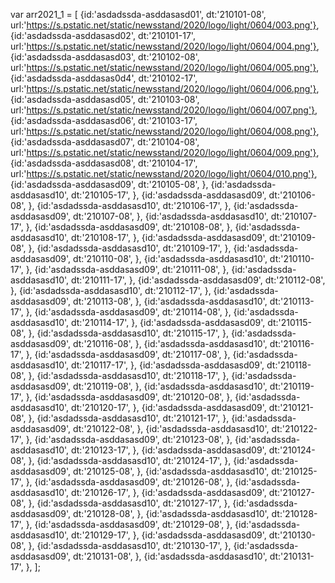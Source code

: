 var arr2021_1 = [
  {id:'asdadssda-asddasasd01', dt:'210101-08', url:'https://s.pstatic.net/static/newsstand/2020/logo/light/0604/003.png'},
  {id:'asdadssda-asddasasd02', dt:'210101-17', url:'https://s.pstatic.net/static/newsstand/2020/logo/light/0604/004.png'},
  {id:'asdadssda-asddasasd03', dt:'210102-08', url:'https://s.pstatic.net/static/newsstand/2020/logo/light/0604/005.png'},
  {id:'asdadssda-asddasas0d4', dt:'210102-17', url:'https://s.pstatic.net/static/newsstand/2020/logo/light/0604/006.png'},
  {id:'asdadssda-asddasasd05', dt:'210103-08', url:'https://s.pstatic.net/static/newsstand/2020/logo/light/0604/007.png'},
  {id:'asdadssda-asddasasd06', dt:'210103-17', url:'https://s.pstatic.net/static/newsstand/2020/logo/light/0604/008.png'},
  {id:'asdadssda-asddasasd07', dt:'210104-08', url:'https://s.pstatic.net/static/newsstand/2020/logo/light/0604/009.png'},
  {id:'asdadssda-asddasasd08', dt:'210104-17', url:'https://s.pstatic.net/static/newsstand/2020/logo/light/0604/010.png'},
  {id:'asdadssda-asddasasd09', dt:'210105-08', },
  {id:'asdadssda-asddasasd10', dt:'210105-17', },
  {id:'asdadssda-asddasasd09', dt:'210106-08', },
  {id:'asdadssda-asddasasd10', dt:'210106-17', },
  {id:'asdadssda-asddasasd09', dt:'210107-08', },
  {id:'asdadssda-asddasasd10', dt:'210107-17', },
  {id:'asdadssda-asddasasd09', dt:'210108-08', },
  {id:'asdadssda-asddasasd10', dt:'210108-17', },
  {id:'asdadssda-asddasasd09', dt:'210109-08', },
  {id:'asdadssda-asddasasd10', dt:'210109-17', },
  {id:'asdadssda-asddasasd09', dt:'210110-08', },
  {id:'asdadssda-asddasasd10', dt:'210110-17', },
  {id:'asdadssda-asddasasd09', dt:'210111-08', },
  {id:'asdadssda-asddasasd10', dt:'210111-17', },
  {id:'asdadssda-asddasasd09', dt:'210112-08', },
  {id:'asdadssda-asddasasd10', dt:'210112-17', },
  {id:'asdadssda-asddasasd09', dt:'210113-08', },
  {id:'asdadssda-asddasasd10', dt:'210113-17', },
  {id:'asdadssda-asddasasd09', dt:'210114-08', },
  {id:'asdadssda-asddasasd10', dt:'210114-17', },
  {id:'asdadssda-asddasasd09', dt:'210115-08', },
  {id:'asdadssda-asddasasd10', dt:'210115-17', },
  {id:'asdadssda-asddasasd09', dt:'210116-08', },
  {id:'asdadssda-asddasasd10', dt:'210116-17', },
  {id:'asdadssda-asddasasd09', dt:'210117-08', },
  {id:'asdadssda-asddasasd10', dt:'210117-17', },
  {id:'asdadssda-asddasasd09', dt:'210118-08', },
  {id:'asdadssda-asddasasd10', dt:'210118-17', },
  {id:'asdadssda-asddasasd09', dt:'210119-08', },
  {id:'asdadssda-asddasasd10', dt:'210119-17', },
  {id:'asdadssda-asddasasd09', dt:'210120-08', },
  {id:'asdadssda-asddasasd10', dt:'210120-17', },
  {id:'asdadssda-asddasasd09', dt:'210121-08', },
  {id:'asdadssda-asddasasd10', dt:'210121-17', },
  {id:'asdadssda-asddasasd09', dt:'210122-08', },
  {id:'asdadssda-asddasasd10', dt:'210122-17', },
  {id:'asdadssda-asddasasd09', dt:'210123-08', },
  {id:'asdadssda-asddasasd10', dt:'210123-17', },
  {id:'asdadssda-asddasasd09', dt:'210124-08', },
  {id:'asdadssda-asddasasd10', dt:'210124-17', },
  {id:'asdadssda-asddasasd09', dt:'210125-08', },
  {id:'asdadssda-asddasasd10', dt:'210125-17', },
  {id:'asdadssda-asddasasd09', dt:'210126-08', },
  {id:'asdadssda-asddasasd10', dt:'210126-17', },
  {id:'asdadssda-asddasasd09', dt:'210127-08', },
  {id:'asdadssda-asddasasd10', dt:'210127-17', },
  {id:'asdadssda-asddasasd09', dt:'210128-08', },
  {id:'asdadssda-asddasasd10', dt:'210128-17', },
  {id:'asdadssda-asddasasd09', dt:'210129-08', },
  {id:'asdadssda-asddasasd10', dt:'210129-17', },
  {id:'asdadssda-asddasasd09', dt:'210130-08', },
  {id:'asdadssda-asddasasd10', dt:'210130-17', },
  {id:'asdadssda-asddasasd09', dt:'210131-08', },
  {id:'asdadssda-asddasasd10', dt:'210131-17', },
];
